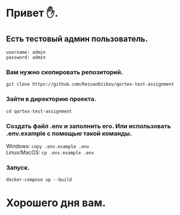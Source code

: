 # Привет ✋. 
## Есть тестовый админ пользователь.
`username: admin` \
`password: admin`
### Вам нужно скопировать репозиторий.
`git clone https://github.com/RezuanDzibov/qortex-test-assignment`

### Зайти в директорию проекта.
`cd qortex-test-assignment`

### Создать файл .env и заполнить его. Или использовать .env.example с помощью такой команды.
Windows: `copy .env.example .env`\
Linux/MacOS: `cp .env.example .env`

### Запуск.
`docker-compose up --build`
# Хорошего дня вам.